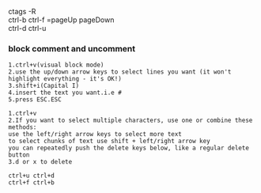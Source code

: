 ctags -R  
ctrl-b ctrl-f =pageUp pageDown  
ctrl-d ctrl-u

### block comment and uncomment  

```
1.ctrl+v(visual block mode)
2.use the up/down arrow keys to select lines you want (it won't highlight everything - it's OK!)
3.shift+i(Capital I)
4.insert the text you want.i.e #
5.press ESC.ESC
```
```
1.ctrl+v
2.If you want to select multiple characters, use one or combine these methods:
use the left/right arrow keys to select more text
to select chunks of text use shift + left/right arrow key
you can repeatedly push the delete keys below, like a regular delete button
3.d or x to delete
```


```
ctrl+u ctrl+d
ctrl+f ctrl+b
```
